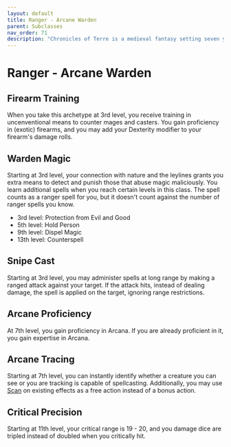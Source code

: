 ```yaml
---
layout: default
title: Ranger - Arcane Warden
parent: Subclasses
nav_order: 71
description: "Chronicles of Terre is a medieval fantasy setting seven years in the writing, currently for dungeons & dragons 5th edition."
---
```


# Ranger - Arcane Warden

## Firearm Training

When you take this archetype at 3rd level, you receive training in uncenventional means to counter mages and casters. You gain proficiency in (exotic) firearms, and you may add your Dexterity modifier to your firearm's damage rolls. 

## Warden Magic

Starting at 3rd level, your connection with nature and the leylines grants you extra means to detect and punish those that abuse magic maliciously. You learn additional spells when you reach certain levels in this class. The spell counts as a ranger spell for you, but it doesn't count against the number of ranger spells you know.
- 3rd level: Protection from Evil and Good
- 5th level: Hold Person
- 9th level: Dispel Magic
- 13th level: Counterspell

## Snipe Cast

Starting at 3rd level, you may administer spells at long range by making a ranged attack against your target. If the attack hits, instead of dealing damage, the spell is applied on the target, ignoring range restrictions.

## Arcane Proficiency

At 7th level, you gain proficiency in Arcana. If you are already proficient in it, you gain expertise in Arcana.

## Arcane Tracing

Starting at 7th level, you can instantly identify whether a creature you can see or you are tracking is capable of spellcasting. Additionally, you may use [Scan](../homebrew/scan) on existing effects as a free action instead of a bonus action.

## Critical Precision

Starting at 11th level, your critical range is 19 - 20, and you damage dice are tripled instead of doubled when you critically hit.